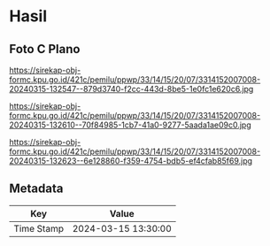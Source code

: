 # Hasil

## Foto C Plano

https://sirekap-obj-formc.kpu.go.id/421c/pemilu/ppwp/33/14/15/20/07/3314152007008-20240315-132547--879d3740-f2cc-443d-8be5-1e0fc1e620c6.jpg

https://sirekap-obj-formc.kpu.go.id/421c/pemilu/ppwp/33/14/15/20/07/3314152007008-20240315-132610--70f84985-1cb7-41a0-9277-5aada1ae09c0.jpg

https://sirekap-obj-formc.kpu.go.id/421c/pemilu/ppwp/33/14/15/20/07/3314152007008-20240315-132623--6e128860-f359-4754-bdb5-ef4cfab85f69.jpg


## Metadata

| Key        | Value               |
| ---------- | ------------------- |
| Time Stamp | 2024-03-15 13:30:00 |



